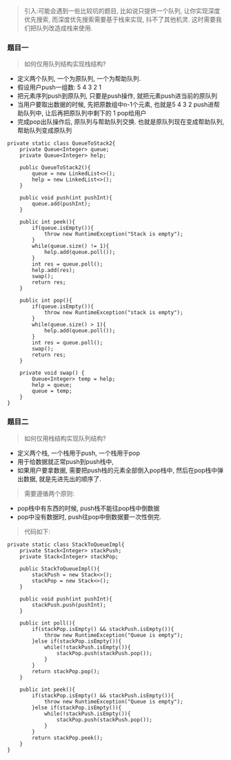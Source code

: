 > 引入:可能会遇到一些比较坑的题目, 比如说只提供一个队列, 让你实现深度优先搜索, 而深度优先搜索需要基于栈来实现, 抖不了其他机灵. 这时需要我们把队列改造成栈来使用.
### 题目一
> 如何仅用队列结构实现栈结构? 

- 定义两个队列, 一个为原队列, 一个为帮助队列.
- 假设用户push一组数: 5 4 3 2 1
- 把元素序列push到原队列, 只要是push操作, 就把元素push进当前的原队列
- 当用户要取出数据的时候, 先把原数组中n-1个元素, 也就是5 4 3 2 push进帮助队列中, 让后再把原队列中剩下的 1 pop给用户
- 完成pop出队操作后, 原队列与帮助队列交换. 也就是原队列现在变成帮助队列, 帮助队列变成原队列  

```
private static class QueueToStack2{
    private Queue<Integer> queue;
    private Queue<Integer> help;

    public QueueToStack2(){
        queue = new LinkedList<>();
        help = new LinkedList<>();
    }

    public void push(int pushInt){
        queue.add(pushInt);
    }

    public int peek(){
        if(queue.isEmpty()){
            throw new RuntimeException("Stack is empty");
        }
        while(queue.size() != 1){
            help.add(queue.poll());
        }
        int res = queue.poll();
        help.add(res);
        swap();
        return res;
    }

    public int pop(){
        if(queue.isEmpty()){
            throw new RuntimeException("stack is empty");
        }
        while(queue.size() > 1){
            help.add(queue.poll());
        }
        int res = queue.poll();
        swap();
        return res;
    }

    private void swap() {
        Queue<Integer> temp = help;
        help = queue;
        queue = temp;
    }
}
```







### 题目二
> 如何仅用栈结构实现队列结构?  

- 定义两个栈, 一个栈用于push, 一个栈用于pop
- 用于给数据就正常push到push栈中, 
- 如果用户要拿数据, 需要把push栈的元素全部倒入pop栈中, 然后在pop栈中弹出数据, 就是先进先出的顺序了.  

> 需要遵循两个原则:

- pop栈中有东西的时候, push栈不能往pop栈中倒数据
- pop中没有数据时, push往pop中倒数据要一次性倒完.

> 代码如下:

```
private static class StackToQueueImpl{
    private Stack<Integer> stackPush;
    private Stack<Integer> stackPop;

    public StackToQueueImpl(){
        stackPush = new Stack<>();
        stackPop = new Stack<>();
    }

    public void push(int pushInt){
        stackPush.push(pushInt);
    }

    public int poll(){
        if(stackPop.isEmpty() && stackPush.isEmpty()){
            throw new RuntimeException("Queue is empty");
        }else if(stackPop.isEmpty()){
            while(!stackPush.isEmpty()){
                stackPop.push(stackPush.pop());
            }
        }
        return stackPop.pop();
    }

    public int peek(){
        if(stackPop.isEmpty() && stackPush.isEmpty()){
            throw new RuntimeException("Queue is empty");
        }else if(stackPop.isEmpty()){
            while(!stackPush.isEmpty()){
                stackPop.push(stackPush.pop());
            }
        }
        return stackPop.peek();
    }
}
```